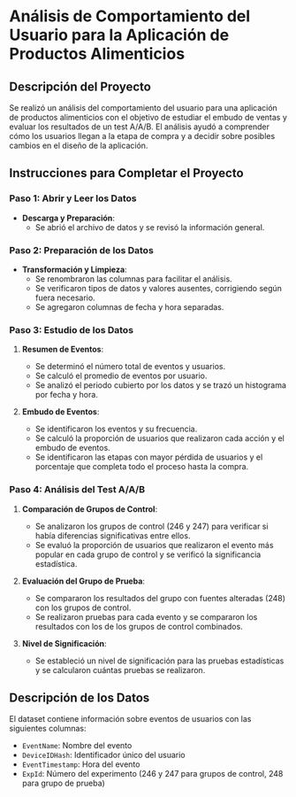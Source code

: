 # Análisis de Comportamiento del Usuario para la Aplicación de Productos Alimenticios

## Descripción del Proyecto

Se realizó un análisis del comportamiento del usuario para una aplicación de productos alimenticios con el objetivo de estudiar el embudo de ventas y evaluar los resultados de un test A/A/B. El análisis ayudó a comprender cómo los usuarios llegan a la etapa de compra y a decidir sobre posibles cambios en el diseño de la aplicación.

## Instrucciones para Completar el Proyecto

### Paso 1: Abrir y Leer los Datos

- **Descarga y Preparación**:
  - Se abrió el archivo de datos y se revisó la información general.

### Paso 2: Preparación de los Datos

- **Transformación y Limpieza**:
  - Se renombraron las columnas para facilitar el análisis.
  - Se verificaron tipos de datos y valores ausentes, corrigiendo según fuera necesario.
  - Se agregaron columnas de fecha y hora separadas.

### Paso 3: Estudio de los Datos

1. **Resumen de Eventos**:
   - Se determinó el número total de eventos y usuarios.
   - Se calculó el promedio de eventos por usuario.
   - Se analizó el periodo cubierto por los datos y se trazó un histograma por fecha y hora.

2. **Embudo de Eventos**:
   - Se identificaron los eventos y su frecuencia.
   - Se calculó la proporción de usuarios que realizaron cada acción y el embudo de eventos.
   - Se identificaron las etapas con mayor pérdida de usuarios y el porcentaje que completa todo el proceso hasta la compra.

### Paso 4: Análisis del Test A/A/B

1. **Comparación de Grupos de Control**:
   - Se analizaron los grupos de control (246 y 247) para verificar si había diferencias significativas entre ellos.
   - Se evaluó la proporción de usuarios que realizaron el evento más popular en cada grupo de control y se verificó la significancia estadística.

2. **Evaluación del Grupo de Prueba**:
   - Se compararon los resultados del grupo con fuentes alteradas (248) con los grupos de control.
   - Se realizaron pruebas para cada evento y se compararon los resultados con los de los grupos de control combinados.

3. **Nivel de Significación**:
   - Se estableció un nivel de significación para las pruebas estadísticas y se calcularon cuántas pruebas se realizaron.

## Descripción de los Datos

El dataset contiene información sobre eventos de usuarios con las siguientes columnas:
- `EventName`: Nombre del evento
- `DeviceIDHash`: Identificador único del usuario
- `EventTimestamp`: Hora del evento
- `ExpId`: Número del experimento (246 y 247 para grupos de control, 248 para grupo de prueba)
